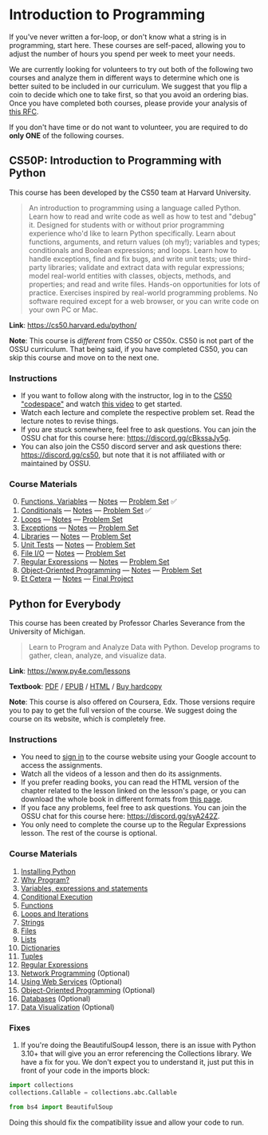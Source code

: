 # Introduction to Programming

If you've never written a for-loop, or don't know what a string is in programming, start here. These courses are self-paced, allowing you to adjust the number of hours you spend per week to meet your needs.

We are currently looking for volunteers to try out both of the following two courses and analyze them in different ways to determine which one is better suited to be included in our  curriculum. We suggest that you flip a coin to decide which one to take first, so that you avoid an ordering bias. Once you have completed both courses, please provide your analysis of [this RFC](https://github.com/ossu/computer-science/issues/1164).

If you don't have time or do not want to volunteer, you are required to do **only ONE** of the following courses.

## CS50P: Introduction to Programming with Python

This course has been developed by the CS50 team at Harvard University.
> An introduction to programming using a language called Python. Learn how to read and write code as well as how to test and "debug" it. Designed for students with or without prior programming experience who'd like to learn Python specifically. Learn about functions, arguments, and return values (oh my!); variables and types; conditionals and Boolean expressions; and loops. Learn how to handle exceptions, find and fix bugs, and write unit tests; use third-party libraries; validate and extract data with regular expressions; model real-world entities with classes, objects, methods, and properties; and read and write files. Hands-on opportunities for lots of practice. Exercises inspired by real-world programming problems. No software required except for a web browser, or you can write code on your own PC or Mac.

**Link**: <https://cs50.harvard.edu/python/>

**Note**: This course is *different* from CS50 or CS50x. CS50 is not part of the OSSU curriculum. That being said, if you have completed CS50, you can skip this course and move on to the next one.

### Instructions

 - If you want to follow along with the instructor, log in to the [CS50 "codespace"](https://cs50.dev) and watch [this video](https://cs50.harvard.edu/python/2022/shorts/visual_studio_code_for_cs50/) to get started.
 - Watch each lecture and complete the respective problem set. Read the lecture notes to revise things.
 - If you are stuck somewhere, feel free to ask questions. You can join the OSSU chat for this course here: <https://discord.gg/cBkssaJy5g>.
 - You can also join the CS50 discord server and ask questions there: <https://discord.gg/cs50>, but note that it is not affiliated with or maintained by OSSU.

### Course Materials

0. [Functions, Variables](https://cs50.harvard.edu/python/2022/weeks/0/) — [Notes](https://cs50.harvard.edu/python/2022/notes/0/) — [Problem Set](https://cs50.harvard.edu/python/2022/psets/0/) ✅ 
1. [Conditionals](https://cs50.harvard.edu/python/2022/weeks/1/) — [Notes](https://cs50.harvard.edu/python/2022/notes/1/) — [Problem Set](https://cs50.harvard.edu/python/2022/psets/1/) ✅
2. [Loops](https://cs50.harvard.edu/python/2022/weeks/2/) — [Notes](https://cs50.harvard.edu/python/2022/notes/2/) — [Problem Set](https://cs50.harvard.edu/python/2022/psets/2/)
3. [Exceptions](https://cs50.harvard.edu/python/2022/weeks/3/) — [Notes](https://cs50.harvard.edu/python/2022/notes/3/) — [Problem Set](https://cs50.harvard.edu/python/2022/psets/3/)
4. [Libraries](https://cs50.harvard.edu/python/2022/weeks/4/) — [Notes](https://cs50.harvard.edu/python/2022/notes/4/) — [Problem Set](https://cs50.harvard.edu/python/2022/psets/4/)
5. [Unit Tests](https://cs50.harvard.edu/python/2022/weeks/5/) — [Notes](https://cs50.harvard.edu/python/2022/notes/5/) — [Problem Set](https://cs50.harvard.edu/python/2022/psets/5/)
6. [File I/O](https://cs50.harvard.edu/python/2022/weeks/6/) — [Notes](https://cs50.harvard.edu/python/2022/notes/6/) — [Problem Set](https://cs50.harvard.edu/python/2022/psets/6/)
7. [Regular Expressions](https://cs50.harvard.edu/python/2022/weeks/7/) — [Notes](https://cs50.harvard.edu/python/2022/notes/7/) — [Problem Set](https://cs50.harvard.edu/python/2022/psets/7/)
8. [Object-Oriented Programming](https://cs50.harvard.edu/python/2022/weeks/8/) — [Notes](https://cs50.harvard.edu/python/2022/notes/8/) — [Problem Set](https://cs50.harvard.edu/python/2022/psets/8/)
9. [Et Cetera](https://cs50.harvard.edu/python/2022/weeks/9/) — [Notes](https://cs50.harvard.edu/python/2022/notes/9/) — [Final Project](https://cs50.harvard.edu/python/2022/project/)

## Python for Everybody

This course has been created by Professor Charles Severance from the University of Michigan.
> Learn to Program and Analyze Data with Python. Develop programs to gather, clean, analyze, and visualize data.

**Link**: <https://www.py4e.com/lessons>

**Textbook**: [PDF](http://do1.dr-chuck.com/pythonlearn/EN_us/pythonlearn.pdf) / [EPUB](http://do1.dr-chuck.com/pythonlearn/EN_us/pythonlearn.epub) / [HTML](https://www.py4e.com/html3) / [Buy hardcopy](https://www.py4e.com/book)

**Note**: This course is also offered on Coursera, Edx. Those versions require you to pay to get the full version of the course. We suggest doing the course on its website, which is completely free.

### Instructions

- You need to [sign in](https://www.py4e.com/) to the course website using your Google account to access the assignments.
- Watch all the videos of a lesson and then do its assignments.
- If you prefer reading books, you can read the HTML version of the chapter related to the lesson linked on the lesson's page, or you can download the whole book in different formats from [this page](https://www.py4e.com/book).
- If you face any problems, feel free to ask questions. You can join the OSSU chat for this course here: <https://discord.gg/syA242Z>.
- You only need to complete the course up to the Regular Expressions lesson. The rest of the course is optional.

### Course Materials

1. [Installing Python](https://www.py4e.com/lessons/install)
2. [Why Program?](https://www.py4e.com/lessons/intro)
3. [Variables, expressions and statements](https://www.py4e.com/lessons/memory)
4. [Conditional Execution](https://www.py4e.com/lessons/logic)
5. [Functions](https://www.py4e.com/lessons/functions)
6. [Loops and Iterations](https://www.py4e.com/lessons/loops)
7. [Strings](https://www.py4e.com/lessons/strings)
8. [Files](https://www.py4e.com/lessons/files)
9. [Lists](https://www.py4e.com/lessons/lists)
10. [Dictionaries](https://www.py4e.com/lessons/dictionary)
11. [Tuples](https://www.py4e.com/lessons/tuples)
12. [Regular Expressions](https://www.py4e.com/lessons/regex)
13. [Network Programming](https://www.py4e.com/lessons/network) (Optional)
14. [Using Web Services](https://www.py4e.com/lessons/servces) (Optional)
15. [Object-Oriented Programming](https://www.py4e.com/lessons/Objects) (Optional)
16. [Databases](https://www.py4e.com/lessons/database) (Optional)
17. [Data Visualization](https://www.py4e.com/lessons/dataviz) (Optional)

### Fixes

1. If you're doing the BeautifulSoup4 lesson, there is an issue with Python 3.10+ that will give you an error referencing the Collections library. We have a fix for you. We don't expect you to understand it, just put this in front of your code in the imports block:

```python
import collections
collections.Callable = collections.abc.Callable

from bs4 import BeautifulSoup 
```

Doing this should fix the compatibility issue and allow your code to run.
